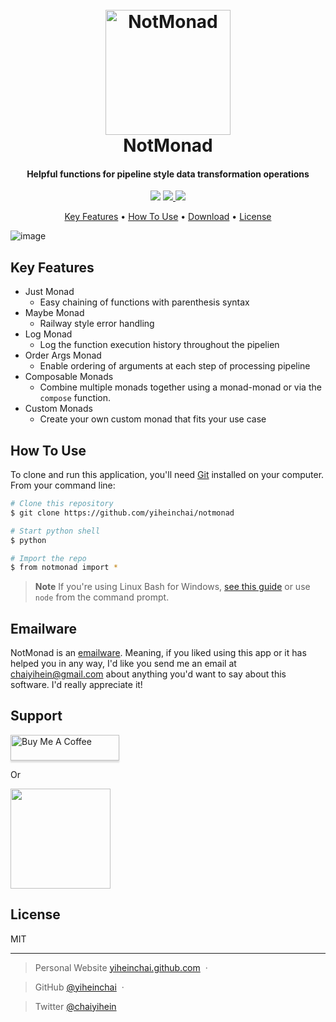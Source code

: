 
<h1 align="center">
  <br>
  <a href="https://github.com/yiheinchai/notmonad/assets/76833604/afab9829-9fa8-4349-8f42-488ac21c1fde"><img src="https://github.com/yiheinchai/notmonad/assets/76833604/afab9829-9fa8-4349-8f42-488ac21c1fde" alt="NotMonad" width="200"></a>
  <br>
  NotMonad
  <br>
</h1>

<h4 align="center">Helpful functions for pipeline style data transformation operations</h4>

<p align="center">
  <a href="https://gitter.im/yiheinchai/notmonad"><img src="https://badges.gitter.im/yiheinchai/notmonad.svg"></a>
  <a href="https://saythanks.io/to/chaiyihein@gmail.com">
      <img src="https://img.shields.io/badge/SayThanks.io-%E2%98%BC-1EAEDB.svg">
  </a>
  <a href="https://www.paypal.me/yiheinchai">
    <img src="https://img.shields.io/badge/$-donate-ff69b4.svg?maxAge=2592000&amp;style=flat">
  </a>
</p>

<p align="center">
  <a href="#key-features">Key Features</a> •
  <a href="#how-to-use">How To Use</a> •
  <a href="#download">Download</a> •
  <a href="#license">License</a>
</p>

![image](https://github.com/yiheinchai/notmonad/assets/76833604/7fd567e1-8292-47ca-b6a9-5ad284d3af75)

## Key Features

* Just Monad
  - Easy chaining of functions with parenthesis syntax
* Maybe Monad
  - Railway style error handling
* Log Monad
  - Log the function execution history throughout the pipelien
* Order Args Monad
  - Enable ordering of arguments at each step of processing pipeline
* Composable Monads
  - Combine multiple monads together using a monad-monad or via the `compose` function.
* Custom Monads
  - Create your own custom monad that fits your use case


## How To Use

To clone and run this application, you'll need [Git](https://git-scm.com) installed on your computer. From your command line:

```bash
# Clone this repository
$ git clone https://github.com/yiheinchai/notmonad

# Start python shell
$ python

# Import the repo
$ from notmonad import *
```

> **Note**
> If you're using Linux Bash for Windows, [see this guide](https://www.howtogeek.com/261575/how-to-run-graphical-linux-desktop-applications-from-windows-10s-bash-shell/) or use `node` from the command prompt.


## Emailware

NotMonad is an [emailware](https://en.wiktionary.org/wiki/emailware). Meaning, if you liked using this app or it has helped you in any way, I'd like you send me an email at <chaiyihein@gmail.com> about anything you'd want to say about this software. I'd really appreciate it!


## Support

<a href="https://www.buymeacoffee.com/{id}" target="_blank"><img src="https://www.buymeacoffee.com/assets/img/custom_images/purple_img.png" alt="Buy Me A Coffee" style="height: 41px !important;width: 174px !important;box-shadow: 0px 3px 2px 0px rgba(190, 190, 190, 0.5) !important;-webkit-box-shadow: 0px 3px 2px 0px rgba(190, 190, 190, 0.5) !important;" ></a>

<p>Or</p> 

<a href="https://www.patreon.com/{id}">
	<img src="https://c5.patreon.com/external/logo/become_a_patron_button@2x.png" width="160">
</a>

## License

MIT

---

> Personal Website [yiheinchai.github.com](https://www.yiheinchai.github.com) &nbsp;&middot;&nbsp;


> GitHub [@yiheinchai](https://github.com/yiheinchai) &nbsp;&middot;&nbsp;


> Twitter [@chaiyihein](https://twitter.com/chaiyihein)

